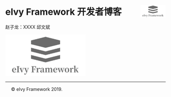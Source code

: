 # <div style="height:40px"><div style="float:left">eIvy Framework 开发者博客</div> <div style="float:right"><img width="80" height="40" src="../../Logo.png"></img></div></div>

赵子龙：XXXX 邱文斌

<img src="../Photo/Logo.png"/>

---
&emsp; &copy; eIvy Framework 2019.




